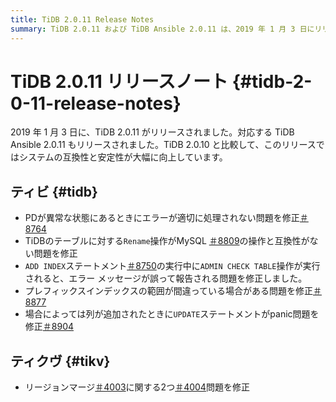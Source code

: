 ```yaml
---
title: TiDB 2.0.11 Release Notes
summary: TiDB 2.0.11 および TiDB Ansible 2.0.11 は、2019 年 1 月 3 日にリリースされました。このリリースには、システムの互換性と安定性の向上が含まれています。修正には、PD が異常な状態にある場合のエラー処理、MySQL との互換性の問題、エラー メッセージの報告、プレフィックス インデックスの範囲、UPDATE` ステートメントのpanicの問題が含まれます。TiKV では、リージョンマージに関連する 2 つの問題も修正されました。
---
```


# TiDB 2.0.11 リリースノート {#tidb-2-0-11-release-notes}

2019 年 1 月 3 日に、TiDB 2.0.11 がリリースされました。対応する TiDB Ansible 2.0.11 もリリースされました。TiDB 2.0.10 と比較して、このリリースではシステムの互換性と安定性が大幅に向上しています。

## ティビ {#tidb}

-   PDが異常な状態にあるときにエラーが適切に処理されない問題を修正[＃8764](https://github.com/pingcap/tidb/pull/8764)
-   TiDBのテーブルに対する`Rename`操作がMySQL [＃8809](https://github.com/pingcap/tidb/pull/8809)の操作と互換性がない問題を修正
-   `ADD INDEX`ステートメント[＃8750](https://github.com/pingcap/tidb/pull/8750)の実行中に`ADMIN CHECK TABLE`操作が実行されると、エラー メッセージが誤って報告される問題を修正しました。
-   プレフィックスインデックスの範囲が間違っている場合がある問題を修正[＃8877](https://github.com/pingcap/tidb/pull/8877)
-   場合によっては列が追加されたときに`UPDATE`ステートメントがpanic問題を修正[＃8904](https://github.com/pingcap/tidb/pull/8904)

## ティクヴ {#tikv}

-   リージョンマージ[＃4003](https://github.com/tikv/tikv/pull/4003)に関する2つ[＃4004](https://github.com/tikv/tikv/pull/4004)問題を修正
